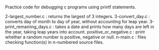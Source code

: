 Practice code for debugging c programs using printf statements.

2-largest_number.c : returns the largest of 3 integers. 
3-convert_day.c : converts day of month to day of year, without accounting for leap year.
3-print_remaining_days.c : takes a date and prints how many days are left in the year, taking leap years into account.
positive_or_negative.c : print whether a random number is positive, negative or null.
n-main.c : files checking function(s) in n-numbered source files.
